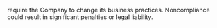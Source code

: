 require the Company to change its business practices. Noncompliance could result in significant penalties or legal liability.